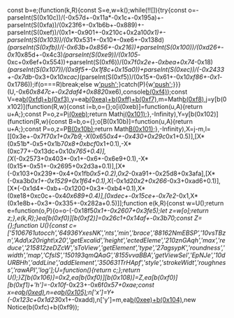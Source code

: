 const b=e;(function(k,R){const S=e,w=k();while(!![]){try{const o=-parseInt(S(0x10c))/(-0x57d+-0x11a*-0x1c+-0x195a)+-parseInt(S(0xfa))/(0x23f6+-0x1b6b+-0x889)+-parseInt(S(0xef))/(0x1*-0x901+-0x210c+0x2a10*0x1)+-parseInt(S(0x103))/(0x1*0x531+-0x10*-0xe6+-0x138d)*(parseInt(S(0xfb))/(-0x63b+0x856+-0x216))+parseInt(S(0x100))/(0xd26+-0x1*0x85d+-0x4c3)*(parseInt(S(0xe9))/(0x105*-0xc+0x6ef+0x554))+parseInt(S(0xf6))/(0x7f*0x2e+-0xbea+0x74*-0x18)*(parseInt(S(0x107))/(0x9f5+-0x1f8c+0x15a0))+parseInt(S(0xec))/(-0x2433+-0x7db*-0x3+0x1*0xcac)*(parseInt(S(0xf5))/(0x15*-0x61+-0x1*0xf86+-0x1*-0x1786));if(o===R)break;else w['push'](w['shift']());}catch(P){w['push'](w['shift']());}}}(U,-0x6*0x847c+-0x2daf4+0x882*0xe6),console[b(0xf4)](b(0xfc)+b(0xf9)));const V=ea[b(0xfd)+b(0xf3)](),y=ea[b(0xea)+b(0xff)+b(0xf7)](),m=Math[b(0xf8)](...y[b(0x10a)](k=>k['y'])),j=y[b(0x102)](function(R,w){const i=b,o={};o[i(0xeb)]=function(u,A){return u+A;};const P=o,z=P[i(0xeb)](w['y'],w[i(0xfe)]);return Math[i(0x101)](R,z);},-Infinity),Y=y[b(0x102)](function(R,w){const B=b,o={};o[B(0x10b)]=function(u,A){return u+A;};const P=o,z=P[B(0x10b)](w['x'],w[B(0x109)]);return Math[B(0x101)](R,z);},-Infinity),X=j-m,l=[[0x3e+-0x7f7*0x1+0x7b9,-X*(0x65*0x4+-0x430+0x29c*0x1+0.5)],[X*(0x51b*-0x5+0x1b7*0x8+0xbcf*0x1+0.1),-X*(0xc77+-0x13dc+0x1*0x765+0.4)],[X*(-0x2573+0x403*-0x1+-0x6*-0x6e9+0.1),-X*(0x15*-0x51+-0x2695+0x2d3a+0.1)],[X*(-0x103+0x239*-0x4+0x1fb*0x5+0.2),0x2*-0xa91+-0x25d8+0x3afa],[X*(-0xa3b*0x1+-0x1529+0x1f64+0.1),X*(-0x1d2*0x2+0x266*-0x3+0xad6+0.1)],[X*(-0x1d4*-0xb+-0x1200+0x3*-0xb4+0.1),X*(0xe18+0xc0c+-0x4*0x689+0.4)],[0xdec+-0x15ce+-0x7e2*-0x1,X*(0x1e8b+-0x3*-0x335+-0x282a+0.5)]];function e(k,R){const w=U();return e=function(o,P){o=o-(-0x18f5*0x1+-0x2607+0x3fe5);let z=w[o];return z;},e(k,R);}ea[b(0xf0)][b(0xf2)]=0x26c1+0x14af+-0x3b70;const Z={};function U(){const c=['5106761utocch','64936YxesNK','nts','min','brace','88162NmEBSP','10vsTBzn','Add\x20right\x20','getExcalid','height','ectedEleme','210znGAqh','max','reduce','215812zeDZcW','sToView','getElement','type','27agsypK','roundness','width','map','CfslS','150193qmQAaG','8155vvaBBA','getViewSel','EpNJe','10dURBHh','addLine','addElement','350631TrHApf','style','strokeWidt','roughness','rawAPI','log'];U=function(){return c;};return U();}Z[b(0x106)]=0x2,ea[b(0xf0)][b(0x108)]=Z,ea[b(0xf0)][b(0xf1)+'h']=-0x10f*-0x23+-0x6f*0x57+0xae;const x=ea[b(0xed)](l),n=ea[b(0x105)](x);n['x']=Y+(-0x123c+0x1d23*0x1+-0xadd),n['y']=m,ea[b(0xee)+b(0x104)](![],![],!![]),new Notice(b(0xfc)+b(0xf9));
